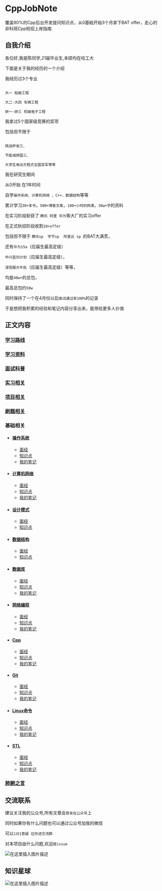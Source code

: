 # CppJobNote

覆盖90%的Cpp后台开发提问知识点，从0基础开始3个月拿下BAT offer，走心的非科班Cpp校招上岸指南

## 自我介绍

各位好,我是陈同学,21届毕业生,本硕均在哈工大


下面是关于我的经历的一个介绍

 我经历过3个专业
 ```

大一 船舶工程

大二-大四 车辆工程

研一-研三 机械电子工程
```

 我拿过5个国家级竞赛的奖项

 包括但不限于
 ```

挑战杯省三、

节能减排国三、

大学生电动方程式全国亚军等等
```

 我在研究生期间

从0开始
在1年时间


自学`操作系统，计算机网络 ，C++，数据结构`等等

累计学习`30+本书`，`500+博客文章`，`100+小时的网课`，`30w+字`的资料

在实习阶段斩获了 `腾讯 阿里 华为`等大厂的实习offer

在正式秋招阶段收割`10+offer`

包括但不限于
`腾讯sp  字节sp  阿里云 sp `的BAT大满贯，

还有`华为15a`（应届生最高定级）

`中兴蓝剑计划`（应届生最高定级），

`深信服大牛批`（应届生最高定级）等等，

均是`40w+`的总包，

最高总包约`50w`

同时保持了一个在4月份以后`面试通过率100%`的记录

于是想把我积累的经验和笔记内容分享出来，能带给更多人价值


## 正文内容
 ### [学习路线](https://mp.weixin.qq.com/s/bsBOHgEPd60z-SGdUCd2uw)


 ### [学习资料](https://mp.weixin.qq.com/s/3cymonId6jjXPHLu_wPCrw)


 ### [面试科普](/面试科普/README.md)


 ### [实习相关](/实习相关/README.md)

 ### [项目相关](/项目相关/README.md)


 ### [刷题相关](/刷题相关/README.md)

 ### 基础相关

- #### [操作系统](/操作系统)
    - [面经](/操作系统/面经.md)
    - [知识点](/操作系统/知识点/README.md)
    - [我的笔记](https://mp.weixin.qq.com/s/DL_5PjAck2ACbECz5F7iNQ)
- #### [计算机网络](/计算机网络)
    - [面经](/计算机网络/面经.md)
    - [知识点](/计算机网络/知识点.md)
    - [我的笔记](https://mp.weixin.qq.com/s/SNTGH_LPBbeckxHyC_Nmtw)
- #### [设计模式](/设计模式)
    - [面经](/设计模式/面经.md)
    - [知识点](/设计模式/知识点.md)
- #### [数据结构](/数据结构)
    - [面经](/数据结构/面经.md)
    - [知识点](/数据结构/知识点.md)
- #### [数据库](/数据库)
    - [面经](/数据库/面经.md)
    - [知识点](/数据库/知识点.md)
    - [我的笔记](https://mp.weixin.qq.com/s/w-8ZdnyJsH2d4le6aXwJqw)
- #### [网络编程](/网络编程)
    - [面经](/网络编程/面经.md)
    - [知识点](/网络编程/知识点.md)
    - [我的笔记](https://mp.weixin.qq.com/s/6G9nVV0dt3271TY-7GpKtg)
- #### [Cpp](/Cpp)
    - [面经](/Cpp/面经.md)
    - [知识点](/Cpp/知识点.md)
    - [我的笔记](https://mp.weixin.qq.com/s/T0H4mCmVgIUg2WmIWPvgRg)
- #### [Git](/Git)
    - [面经](/Git/面经.md)
    - [知识点](/Git/知识点.md)
    - [我的笔记](https://mp.weixin.qq.com/s/pwGwRuSziG0N-_h6N11fEw)
- #### [Linux命令](/Linux命令)
    - [面经](/Linux命令/面经.md)
    - [知识点](/Linux命令/知识点.md)
    - [我的笔记](https://mp.weixin.qq.com/s/g0VD57mnHhzSXXRtmWN7Iw)
- #### [STL](/STL)
    - [面经](/STL/面经.md)
    - [知识点](/STL/知识点.md)
    - [我的笔记](https://mp.weixin.qq.com/s/bhs0Y0aYI9qx7GmOarfePQ)


 ### [肺腑之言](/肺腑之言/README.md)
## 交流联系

建议关注我的公众号,所有文章会`首发在公众号`上

同时如果你有什么问题也可以通过公众号加我的微信

可以`1对1答疑 拉你进交流群`

对本项目由什么问题,欢迎`提issue`

![在这里插入图片描述](https://img-blog.csdnimg.cn/20210226173451141.png?x-oss-process=image/watermark,type_ZmFuZ3poZW5naGVpdGk,shadow_10,text_aHR0cHM6Ly9ibG9nLmNzZG4ubmV0L3ZqaGdoamdoag==,size_16,color_FFFFFF,t_70)


## 知识星球

![在这里插入图片描述](https://img-blog.csdnimg.cn/20210228122306469.png?x-oss-process=image/watermark,type_ZmFuZ3poZW5naGVpdGk,shadow_10,text_aHR0cHM6Ly9ibG9nLmNzZG4ubmV0L3ZqaGdoamdoag==,size_16,color_FFFFFF,t_70)

